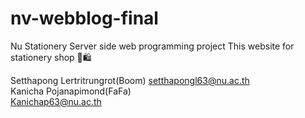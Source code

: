 ﻿# nv-webblog-final 
Nu Stationery
Server side web programming project
This website for stationery shop 🧸🛍

Setthapong Lertritrungrot(Boom) 
setthapongl63@nu.ac.th		
Kanicha Pojanapimond(FaFa)			
Kanichap63@nu.ac.th
